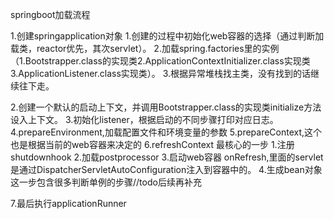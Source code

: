 springboot加载流程

1.创建springapplication对象
      1.创建的过程中初始化web容器的选择（通过判断加载类，reactor优先，其次servlet）。
      2.加载spring.factories里的实例（1.Bootstrapper.class的实现类2.ApplicationContextInitializer.class实现类3.ApplicationListener.class实现类）。
      3.根据异常堆栈找主类，没有找到的话继续往下走。

2.创建一个默认的启动上下文，并调用Bootstrapper.class的实现类initialize方法设入上下文。
3.初始化listener，根据启动的不同步骤打印对应日志。
4.prepareEnvironment,加载配置文件和环境变量的参数
5.prepareContext,这个也是根据当前的web容器来决定的
6.refreshContext 最核心的一步
      1.注册shutdownhook
      2.加载postprocessor
      3.启动web容器 onRefresh,里面的servlet是通过DispatcherServletAutoConfiguration注入到容器中的。
      4.生成bean对象 这一步包含很多判断单例的步骤//todo后续再补充

7.最后执行applicationRunner